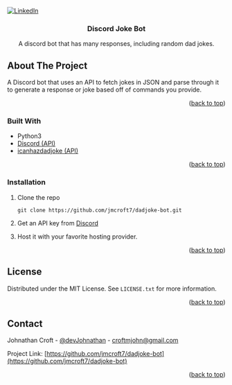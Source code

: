 <div id="top"></div>


<!-- PROJECT SHIELDS -->
[![LinkedIn][linkedin-shield]][linkedin-url]
 
<h3 align="center">Discord Joke Bot</h3>

<p align="center">
    A discord bot that has many responses, including random dad jokes.
</p>

<!-- ABOUT THE PROJECT -->

## About The Project

<p> A Discord bot that uses an API to fetch jokes in JSON and parse through it to generate a response or joke based off of commands you provide.
</p>


<p align="right">(<a href="#top">back to top</a>)</p>

### Built With

- Python3
- [Discord (API)](https://discord.com/developers/docs/intro)
- [icanhazdadjoke (API)](https://icanhazdadjoke.com/api)

<p align="right">(<a href="#top">back to top</a>)</p>

### Installation

1. Clone the repo
   ```
   git clone https://github.com/jmcroft7/dadjoke-bot.git
   ```
2. Get an API key from [Discord](https://discord.com/developers/docs/intro)

3. Host it with your favorite hosting provider.

<p align="right">(<a href="#top">back to top</a>)</p>

<!-- LICENSE -->

## License

Distributed under the MIT License. See `LICENSE.txt` for more information.

<p align="right">(<a href="#top">back to top</a>)</p>

<!-- CONTACT -->

## Contact

Johnathan Croft - [@devJohnathan](https://twitter.com/devJohnathan) - croftmjohn@gmail.com

Project Link: [https://github.com/jmcroft7/dadjoke-bot](https://github.com/jmcroft7/dadjoke-bot)

<p align="right">(<a href="#top">back to top</a>)</p>

<!-- MARKDOWN LINKS & IMAGES -->

[linkedin-shield]: https://img.shields.io/badge/-LinkedIn-black.svg?style=for-the-badge&logo=linkedin&colorB=555
[linkedin-url]: https://www.linkedin.com/in/devjohnathan/